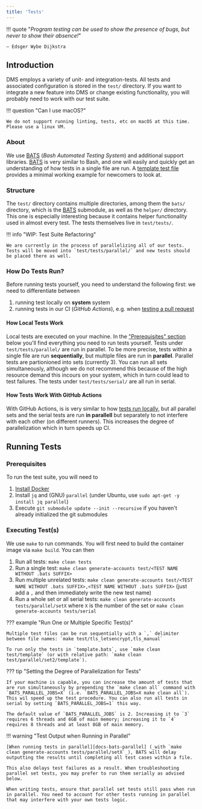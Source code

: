 ```yaml
---
title: 'Tests'
---
```


!!! quote "_Program testing can be used to show the presence of bugs, but never to show their absence!_"

    – Edsger Wybe Dijkstra

## Introduction

DMS employs a variety of unit- and integration-tests. All tests and associated configuration is stored in the `test/` directory. If you want to integrate a new feature into DMS or change existing functionality, you will probably need to work with our test suite.

!!! question "Can I use macOS?"

    We do not support running linting, tests, etc on macOS at this time. Please use a linux VM.

### About

We use [BATS] (_Bash Automated Testing System_) and additional support libraries. [BATS] is very similar to Bash, and one will easily and quickly get an understanding of how tests in a single file are run. A [template test file][template-test] provides a minimal working example for newcomers to look at.

### Structure

The `test/` directory contains multiple directories, among them the `bats/` directory, which is the [BATS] submodule, as well as the `helper/` directory. This one is especially interesting because it contains helper functionality used in almost every test. The tests themselves live in `test/tests/`.

!!! info "WIP: Test Suite Refactoring"

    We are currently in the process of parallelizing all of our tests. Tests will be moved into `test/tests/parallel/` and new tests should be placed there as well.

### How Do Tests Run?

Before running tests yourself, you need to understand the following first: we need to differentiate between

1. running test locally on **system** system
2. running tests in our CI (_GitHub Actions_), e.g. when [testing a pull request][testing-prs]

#### How Local Tests Work

Local tests are executed on your machine. In the ["Prerequisites" section](#prerequisites) below you'll find everything you need to run tests yourself. Tests under `test/tests/parallel/` are run in parallel. To be more precise, tests within a single file are run **sequentially**, but multiple files are run in **parallel**. Parallel tests are partionioned into sets (currently 3). You can run all sets simultaneously, although we do not recommend this because of the high resource demand this incours on your system, which in turn could lead to test failures. The tests under `test/tests/serial/` are all run in serial.

#### How Tests Work With GitHub Actions

With GitHub Actions, is is very similar to how [tests run locally](#how-local-tests-work), but all parallel sets and the serial tests are run **in parallell** but separately to not interfere with each other (on different runners). This increases the degree of parallelization which in turn speeds up CI.

## Running Tests

### Prerequisites

To run the test suite, you will need to

1. [Install Docker][get-docker]
2. Install `jq` and (GNU) `parallel` (under Ubuntu, use `sudo apt-get -y install jq parallel`)
3. Execute `git submodule update --init --recursive` if you haven't already initialized the git submodules

### Executing Test(s)

We use `make` to run commands. You will first need to build the container image via `make build`. You can then

1. Run all tests: `make clean tests`
2. Run a single test: `make clean generate-accounts test/<TEST NAME WITHOUT .bats SUFFIX>`
3. Run multiple unrelated tests: `make clean generate-accounts test/<TEST NAME WITHOUT .bats SUFFIX>,<TEST NAME WITHOUT .bats SUFFIX>` (just add a `,` and then immediately write the new test name)
4. Run a whole set or all serial tests: `make clean generate-accounts tests/parallel/setX` where `X` is the number of the set or `make clean generate-accounts tests/serial`

??? example "Run One or Multiple Specific Test(s)"

    Multiple test files can be run sequentially with a `,` delimiter between file names: `make test/tls_letsencrypt,tls_manual`

    To run only the tests in `template.bats`, use `make clean test/template` (or with relative path: `make clean test/parallel/set2/template`).

??? tip "Setting the Degree of Parallelization for Tests"

    If your machine is capable, you can increase the amount of tests that are run simultaneously by prepending the `make clean all` command with `BATS_PARALLEL_JOBS=X` (i.e. `BATS_PARALLEL_JOBS=X make clean all`). This wil speed up the test procedure. You can also run all tests in serial by setting `BATS_PARALLEL_JOBS=1` this way.

    The default value of `BATS_PARALLEL_JOBS` is 2. Increasing it to `3` requires 6 threads and 6GB of main memory; increasing it to `4` requires 8 threads and at least 8GB of main memory.

!!! warning "Test Output when Running in Parallel"

    [When running tests in parallel][docs-bats-parallel] (_with `make clean generate-accounts tests/parallel/setX`_), BATS will delay outputting the results until completing all test cases within a file.

    This also delays test failures as a result. When troubleshooting parallel set tests, you may prefer to run them serially as advised below.

    When writing tests, ensure that parallel set tests still pass when run in parallel. You need to account for other tests running in parallel that may interfere with your own tests logic.

[//]: # (Links)

[BATS]: https://github.com/bats-core/bats-core
[template-test]: https://github.com/docker-mailserver/docker-mailserver/blob/master/test/tests/parallel/set2/template.bats
[testing-prs]: https://github.com/docker-mailserver/docker-mailserver/blob/master/.github/workflows/test_merge_requests.yml
[get-docker]: https://docs.docker.com/get-docker/
[docs-bats-parallel]: https://bats-core.readthedocs.io/en/v1.8.2/usage.html#parallel-execution
